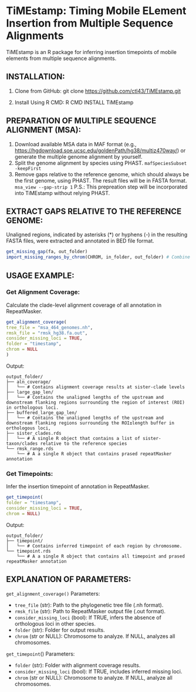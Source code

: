 # TiMEstamp: Timing Mobile ELement Insertion from Multiple Sequence Alignments
TiMEstamp is an R package for inferring insertion timepoints of mobile elements from multiple sequence alignments.

## INSTALLATION:
1. Clone from GitHub:
git clone https://github.com/ctl43/TiMEstamp.git

2. Install Using R CMD:
R CMD INSTALL TiMEstamp

## PREPARATION OF MULTIPLE SEQUENCE ALIGNMENT (MSA):
1. Download available MSA data in MAF format (e.g., https://hgdownload.soe.ucsc.edu/goldenPath/hg38/multiz470way/) or generate the multiple genome alignment by yourself.
2. Split the genome alignment by species using PHAST.
```mafSpeciesSubset -keepFirst```
3. Remove gaps relative to the reference genome, which should always be the first genome, using PHAST. The result files will be in FASTA format.
```msa_view --gap-strip 1```
P.S.: This prepreation step will be incorporated into TiMEstamp without relying PHAST.

## EXTRACT GAPS RELATIVE TO THE REFERENCE GENOME:
Unaligned regions, indicated by asterisks (*) or hyphens (-) in the resulting FASTA files, were extracted and annotated in BED file format.
```r
get_missing_gap(fa, out_folder)
import_missing_ranges_by_chrom(CHROM, in_folder, out_folder) # Combine all bed files into a single RDS file for R to read.
```

## USAGE EXAMPLE:
### Get Alignment Coverage:
Calculate the clade-level alignment coverage of all annotation in RepeatMasker.

```r
get_alignment_coverage(
tree_file = "msa_464_genomes.nh",
rmsk_file = "rmsk_hg38.fa.out",
consider_missing_loci = TRUE,
folder = "timestamp",
chrom = NULL
)
```

Output: 
```
output_folder/
├── aln_coverage/
│   └── # Contains alignment coverage results at sister-clade levels
├── large_gap_len/
│   └── # Contains the unaligned lengths of the upstream and downstream flanking regions surrounding the region of interest (ROI) in orthologous loci.
├── buffered_large_gap_len/
│   └── # Contains the unaligned lengths of the upstream and downstream flanking regions surrounding the ROI±length buffer in orthologous loci, 
├── sister_clades.rds
│   └── # A single R object that contains a list of sister-taxon/clades relative to the reference species
└── rmsk_range.rds
    └── # A a single R object that contains prased repeatMasker annotation
```

### Get Timepoints:
Infer the insertion timepoint of annotation in RepeatMasker.

```r
get_timepoint(
folder = "timestamp",
consider_missing_loci = TRUE,
chrom = NULL)
```

Output:
```
output_folder/
├── timepoint/
│   └── # Contains inferred timepoint of each region by chromosome.
└── timepoint.rds
    └── # A a single R object that contains all timepoint and prased repeatMasker annotation
```


## EXPLANATION OF PARAMETERS:
`get_alignment_coverage()` Parameters:
- `tree_file` (str): Path to the phylogenetic tree file (.nh format).
- `rmsk_file` (str): Path to RepeatMasker output file (.out format).
- `consider_missing_loci` (bool): If TRUE, infers the absence of orthologous loci in other species.
- `folder` (str): Folder for output results.
- `chrom` (str or NULL): Chromosome to analyze. If NULL, analyzes all chromosomes.

`get_timepoint`() Parameters:
- `folder` (str): Folder with alignment coverage results.
- `consider_missing_loci` (bool): If TRUE, includes inferred missing loci.
- `chrom` (str or NULL): Chromosome to analyze. If NULL, analyze all chromosomes.
